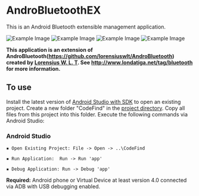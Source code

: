 # AndroBluetoothEX
This is an Android Bluetooth extensible management application.

![Example Image](https://github.com/nshid/AndroBluetoothEX/blob/master/images/android_bluetooth_discovery.png) 
![Example Image](https://github.com/nshid/AndroBluetoothEX/blob/master/images/android_bluetooth_scanning.png)
![Example Image](https://github.com/nshid/AndroBluetoothEX/blob/master/images/android_bluetooth_device_list.png)
![Example Image](https://github.com/nshid/AndroBluetoothEX/blob/master/images/android_bluetooth_pair.png)

**This application is an extension of AndroBluetooth(https://github.com/lorensiuswlt/AndroBluetooth) created by [Lorensius W. L. T](lorenz@londatiga.net). See http://www.londatiga.net/tag/bluetooth for more information.**

## To use

Install the latest version of [Android Studio with SDK](https://developer.android.com/studio/index.html) to open an existing project. Create a new folder "CodeFind" in the [project directory](https://developer.android.com/studio/projects/index.html). Copy all files from this project into this folder. Execute the following commands via Android Studio:

### Android Studio

```
▪ Open Existing Project: File -> Open -> ..\CodeFind
  
▪ Run Application:  Run -> Run 'app'

▪ Debug Application: Run -> Debug 'app'
```

**Required:** Android phone or Virtual Device at least version 4.0 connected via ADB with USB debugging enabled.
